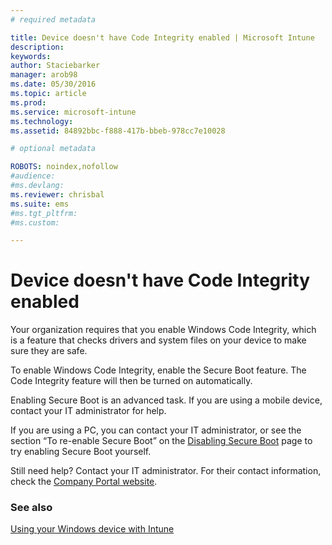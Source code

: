 ```yaml
---
# required metadata

title: Device doesn't have Code Integrity enabled | Microsoft Intune
description:
keywords:
author: Staciebarker
manager: arob98
ms.date: 05/30/2016
ms.topic: article
ms.prod:
ms.service: microsoft-intune
ms.technology:
ms.assetid: 84892bbc-f888-417b-bbeb-978cc7e10028

# optional metadata

ROBOTS: noindex,nofollow
#audience:
#ms.devlang:
ms.reviewer: chrisbal
ms.suite: ems
#ms.tgt_pltfrm:
#ms.custom:

---
```



# Device doesn't have Code Integrity enabled

Your organization requires that you enable Windows Code Integrity, which is a feature that checks drivers and system files on your device to make sure they are safe. 

To enable Windows Code Integrity, enable the Secure Boot feature. The Code Integrity feature will then be turned on automatically. 

Enabling Secure Boot is an advanced task. If you are using a mobile device, contact your IT administrator for help. 

If you are using a PC, you can contact your IT administrator, or see the section “To re-enable Secure Boot” on the [Disabling Secure Boot](https://msdn.microsoft.com/library/windows/hardware/dn898540(v=vs.85).aspx) page to try enabling Secure Boot yourself.

Still need help? Contact your IT administrator. For their contact information, check the [Company Portal website](http://portal.manage.microsoft.com).

### See also
[Using your Windows device with Intune](using-your-windows-device-with-intune.md)
